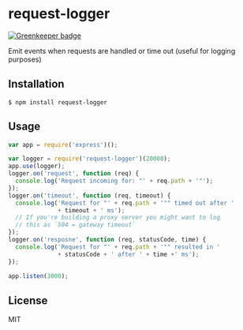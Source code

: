 # request-logger

[![Greenkeeper badge](https://badges.greenkeeper.io/ForbesLindesay/request-logger.svg)](https://greenkeeper.io/)

Emit events when requests are handled or time out (useful for logging purposes)

## Installation

    $ npm install request-logger

## Usage

```javascript
var app = require('express')();

var logger = require('request-logger')(20000);
app.use(logger);
logger.on('request', function (req) {
  console.log('Request incoming for: "' + req.path + '"');
});
logger.on('timeout', function (req, timeout) {
  console.log('Request for "' + req.path + '"" timed out after '
              + timeout + ' ms');
  // If you're building a proxy server you might want to log
  // this as `504 = gateway timeout`
});
logger.on('resposne', function (req, statusCode, time) {
  console.log('Request for "' + req.path + '"" resulted in '
              + statusCode + ' after ' + time +' ms');
});

app.listen(3000);
```

## License

  MIT